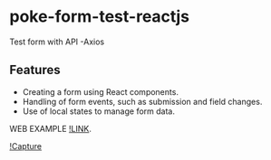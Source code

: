 # poke-form-test-reactjs
Test form with API -Axios

## Features

- Creating a form using React components.
- Handling of form events, such as submission and field changes.
- Use of local states to manage form data.

WEB EXAMPLE [!LINK](https://codesandbox.io/p/sandbox/github/woohdang/poke-form-test-reactjs/tree/main/poke-searcher?file=%2Fsrc%2FForm.jsx%3A1%2C1).

[!Capture](https://github.com/woohdang/poke-form-test-reactjs/blob/main/poke-searcher/src/assets/capture-main_poke-app.png)
